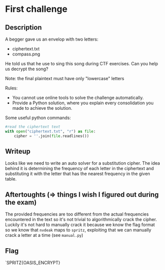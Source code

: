 # First challenge

## Description

A begger gave us an envelop with two letters:

- ciphertext.txt
- compass.png

He told us that he use to sing this song during CTF exercises.
Can you help us decrypt the song?

Note: the final plaintext must have only "lowercase" letters

Rules:

- You cannot use online tools to solve the challenge automatically.
- Provide a Python solution, where you explain every consolidation you made to achieve the solution.

Some useful python commands:

```py
#read the ciphertext text
with open("ciphertext.txt", "r") as file:
    cipher = ''.join(file.readlines())
```

## Writeup

Looks like we need to write an auto solver for a substitution cipher.
The idea behind it is determining the frequency of each letter in the ciphertext and substituting it with the letter that has the nearest frequency in the given table.

## Aftertoughts (=> things I wish I figured out during the exam)

The provided frequencies are too different from the actual frequencies encountered in the text so it's not trivial to algorithmically crack the cipher.
Luckily it's not hard to manually crack it because we know the flag format so we know that `nvdeak` maps to `spritz`, exploiting that we can manually crack a letter at a time (see `manual.py`)

## Flag

`SPRITZ{OASIS_ENCRYPT}
